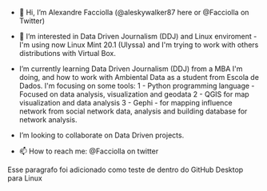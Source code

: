 - 👋 Hi, I’m Alexandre Facciolla (@aleskywalker87 here or @Facciolla on Twitter)
- 👀 I’m interested in Data Driven Journalism (DDJ) and Linux enviroment - I'm using now Linux Mint 20.1 (Ulyssa) and I'm trying to work with others distributions with Virtual Box.

- I’m currently learning Data Driven Journalism (DDJ) from a MBA I'm doing, and how to work with Ambiental Data as a student from Escola de Dados.
    I'm focusing on some tools:
        1 - Python programming language
            - Focused on data analysis, visualization and geodata
        2 - QGIS for map visualization and data analysis
        3 - Gephi - for mapping influence network from social network data, analysis and building database for network analysis.

- I’m looking to collaborate on Data Driven projects.
- 📫 How to reach me: @Facciolla on twitter

<!---
aleskywalker87/aleskywalker87 is a ✨ special ✨ repository because its `README.md` (this file) appears on your GitHub profile.
You can click the Preview link to take a look at your changes.
--->
<p> Esse paragrafo foi adicionado como teste de dentro do GitHub Desktop para Linux </p>
